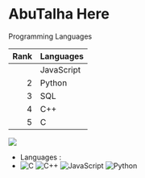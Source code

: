 #  AbuTalha Here
 


<summary>Programming Languages</summary>

| Rank | Languages |
|-----:|-----------|
|      | JavaScript|
|     2| Python    |
|     3| SQL       |
|     4| C++       |
|     5| C         |


    

![](https://mermaid.ink/img/pako:eNplULtqA0EM_BWh-ghOQpptbUgKu4rdXSNu5Vi5u5XZ1SYcxv9u-QUmEQjEzGgG6YCdRsaA31pz4qlN4GViA8OCJliq9rCUnq9E4c5EE7wrmMImyQ_nInZbA5i7GQR4C7DiO-baui9GkkuA10dmTT1DN1Ap7NTzmWq84eVp9i9up-OjY9TfdPf8m_bh0lsSNjhyHkmin3g4a1q0HbsVBh8jb6kO1mKbji6lavo5pQ6D5coN1n0k44XQV6YRw5aG4ihHMc2r69su3zueAMHvZUQ?type=png)


- Languages :
-  ![C](https://img.shields.io/badge/c-%2300599C.svg?style=for-the-badge&logo=c&logoColor=white) ![C++](https://img.shields.io/badge/c++-%2300599C.svg?style=for-the-badge&logo=c%2B%2B&logoColor=white) ![JavaScript](https://img.shields.io/badge/javascript-%23323330.svg?style=for-the-badge&logo=javascript&logoColor=%23F7DF1E) ![Python](https://img.shields.io/badge/python-3670A0?style=for-the-badge&logo=python&logoColor=ffdd54)

<!---
iamabutalha/iamabutalha is a ✨ special ✨ repository because its `README.md` (this file) appears on your GitHub profile.
You can click the Preview link to take a look at your changes.
--->
